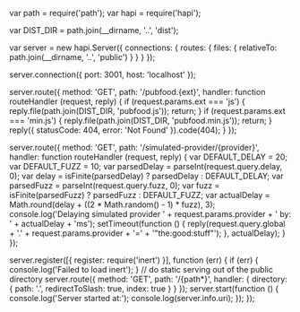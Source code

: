 var path = require('path');
var hapi = require('hapi');

var DIST_DIR = path.join(__dirname, '..', 'dist');

var server = new hapi.Server({
  connections: {
    routes: {
      files: {
        relativeTo: path.join(__dirname, '..', 'public')
      }
    }
  }
});

server.connection({
  port: 3001,
  host: 'localhost'
});

server.route({
  method: 'GET',
  path: '/pubfood.{ext}',
  handler: function routeHandler (request, reply) {
    if (request.params.ext === 'js') {
      reply.file(path.join(DIST_DIR, 'pubfood.js'));
      return;
    }
    if (request.params.ext === 'min.js') {
      reply.file(path.join(DIST_DIR, 'pubfood.min.js'));
      return;
    }
    reply({ statusCode: 404, error: 'Not Found' }).code(404);
  }
});

server.route({
  method: 'GET',
  path: '/simulated-provider/{provider}',
  handler: function routeHandler (request, reply) {
    var DEFAULT_DELAY = 20;
    var DEFAULT_FUZZ = 10;
    var parsedDelay = parseInt(request.query.delay, 0);
    var delay = isFinite(parsedDelay) ? parsedDelay : DEFAULT_DELAY;
    var parsedFuzz = parseInt(request.query.fuzz, 0);
    var fuzz = isFinite(parsedFuzz) ? parsedFuzz : DEFAULT_FUZZ;
    var actualDelay = Math.round(delay + ((2 * Math.random() - 1) * fuzz), 3);
    console.log('Delaying simulated provider ' + request.params.provider + ' by: ' + actualDelay + 'ms');
    setTimeout(function () {
      reply(request.query.global + '.' + request.params.provider + '=' + '"the:good:stuff"');
    }, actualDelay);
  }
});

server.register([{
  register: require('inert')
}], function (err) {
  if (err) {
    console.log('Failed to load inert');
  }
  // do static serving out of the public directory
  server.route({
    method: 'GET',
    path: '/{path*}',
    handler: {
      directory: {
        path: '.',
        redirectToSlash: true,
        index: true
      }
    }
  });
  server.start(function () {
    console.log('Server started at:');
    console.log(server.info.uri);
  });
});

